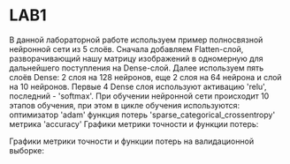 # LAB1
В данной лабораторной работе используем пример полносвязной нейронной сети из 5 слоёв. Сначала добавляем Flatten-слой, разворачивающий нашу матрицу изображений в одномерную для дальнейшего поступления на Dense-слой. Далее используем пять слоёв Dense: 2 слоя на 128 нейронов, еще 2 слоя на 64 нейрона и слой на 10 нейронов. Первые 4 Dense слоя используют активацию 'relu', последний - 'softmax'.
При обучении нейронной сети происходит 10 этапов обучения, при этом в цикле обучения используются:
оптимизатор 'adam'
функция потерь 'sparse_categorical_crossentropy'
метрика 'accuracy'
Графики метрики точности и функции потерь:
 
 
Графики метрики точности и функции потерь на валидационной выборке:

